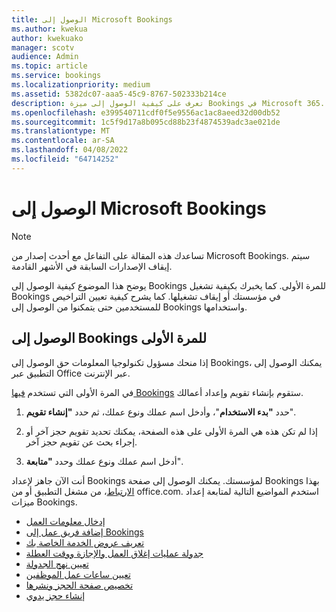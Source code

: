 ```yaml
---
title: الوصول إلى Microsoft Bookings
ms.author: kwekua
author: kwekuako
manager: scotv
audience: Admin
ms.topic: article
ms.service: bookings
ms.localizationpriority: medium
ms.assetid: 5382dc07-aaa5-45c9-8767-502333b214ce
description: تعرف على كيفية الوصول إلى ميزة Bookings في Microsoft 365.
ms.openlocfilehash: e399540711cdf0f5e9556ac1ac8aeed32d00db52
ms.sourcegitcommit: 1c5f9d17a8b095cd88b23f4874539adc3ae021de
ms.translationtype: MT
ms.contentlocale: ar-SA
ms.lasthandoff: 04/08/2022
ms.locfileid: "64714252"
---
```

# <a name="get-access-to-microsoft-bookings"></a>الوصول إلى Microsoft Bookings

> [!NOTE]
> تساعدك هذه المقالة على التفاعل مع أحدث إصدار من Microsoft Bookings. سيتم إيقاف الإصدارات السابقة في الأشهر القادمة.

يوضح هذا الموضوع كيفية الوصول إلى Bookings للمرة الأولى. كما يخبرك بكيفية تشغيل Bookings في مؤسستك أو إيقاف تشغيلها. كما يشرح كيفية تعيين التراخيص للمستخدمين حتى يتمكنوا من الوصول إلى Bookings واستخدامها.

## <a name="access-bookings-for-the-first-time"></a>الوصول إلى Bookings للمرة الأولى

إذا منحك مسؤول تكنولوجيا المعلومات حق الوصول إلى Bookings، يمكنك الوصول إلى التطبيق عبر Office عبر الإنترنت.

في المرة الأولى التي تستخدم [فيها Bookings](https://outlook.office.com/bookings/onboarding) ستقوم بإنشاء تقويم وإعداد أعمالك.

1. حدد **"بدء الاستخدام**"، وأدخل اسم عملك ونوع عملك، ثم حدد **"إنشاء تقويم**".

1. إذا لم تكن هذه هي المرة الأولى على هذه الصفحة، يمكنك تحديد تقويم حجز آخر أو إجراء بحث عن تقويم حجز آخر.

2. أدخل اسم عملك ونوع عملك وحدد **"متابعة**".

أنت الآن جاهز لإعداد Bookings لمؤسستك. يمكنك الوصول إلى صفحة Bookings بهذا [الارتباط](https://outlook.office.com/bookings/onboarding)، من مشغل التطبيق أو من office.com. استخدم المواضيع التالية لمتابعة إعداد ميزات Bookings.

- [إدخال معلومات العمل](enter-business-information.md)
- [إضافة فريق عمل إلى Bookings](add-staff.md)
- [تعريف عروض الخدمة الخاصة بك](define-service-offerings.md)
- [جدولة عمليات إغلاق العمل والإجازة ووقت العطلة](schedule-closures-time-off-vacation.md)
- [تعيين نهج الجدولة](set-scheduling-policies.md)
- [تعيين ساعات عمل الموظفين](employee-hours.md)
- [تخصيص صفحة الحجز ونشرها](customize-booking-page.md)
- [إنشاء حجز يدوي](create-a-manual-booking.md)